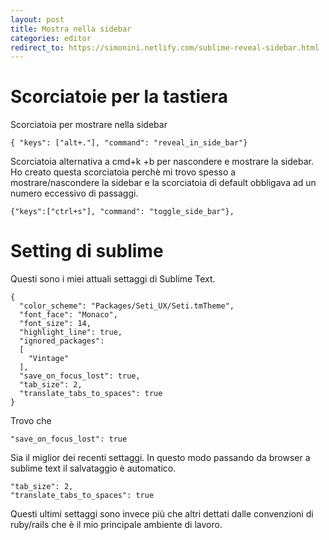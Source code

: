 ```yaml
---
layout: post
title: Mostra nella sidebar
categories: editor
redirect_to: https://simonini.netlify.com/sublime-reveal-sidebar.html
---
```


# Scorciatoie per la tastiera

Scorciatoia per mostrare  nella sidebar

    { "keys": ["alt+."], "command": "reveal_in_side_bar"}

Scorciatoia alternativa a cmd+k +b per nascondere e mostrare la sidebar.
Ho creato questa scorciatoia perchè mi trovo spesso a mostrare/nascondere la sidebar e la scorciatoia di default obbligava ad un numero eccessivo di passaggi.

    {"keys":["ctrl+s"], "command": "toggle_side_bar"},


# Setting di sublime

Questi sono i miei attuali settaggi di Sublime Text.

    {
      "color_scheme": "Packages/Seti_UX/Seti.tmTheme",
      "font_face": "Monaco",
      "font_size": 14,
      "highlight_line": true,
      "ignored_packages":
      [
        "Vintage"
      ],
      "save_on_focus_lost": true,
      "tab_size": 2,
      "translate_tabs_to_spaces": true
    }

Trovo che

    "save_on_focus_lost": true

Sia il miglior dei recenti settaggi.
In questo modo passando da browser a sublime text il salvataggio è automatico.

    "tab_size": 2,
    "translate_tabs_to_spaces": true

Questi ultimi settaggi sono invece più che altri dettati dalle convenzioni di ruby/rails che è il mio principale ambiente di lavoro.
